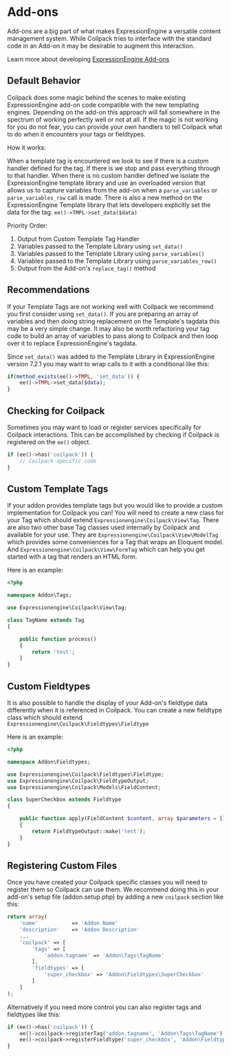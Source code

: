# Add-ons

Add-ons are a big part of what makes ExpressionEngine a versatile content management system.  While Coilpack tries to interface with the standard code in an Add-on it may be desirable to augment this interaction.

Learn more about developing [ExpressionEngine Add-ons](https://docs.expressionengine.com/latest/add-ons/overview.html)

## Default Behavior

Coilpack does some magic behind the scenes to make existing ExpressionEngine add-on code compatible with the new templating engines.  Depending on the add-on this approach will fall somewhere in the spectrum of working perfectly well or not at all.  If the magic is not working for you do not fear, you can provide your own handlers to tell Coilpack what to do when it encounters your tags or fieldtypes.

How it works:

When a template tag is encountered we look to see if there is a custom handler defined for the tag.  If there is we stop and pass everything through to that handler.  When there is no custom handler defined we isolate the ExpressionEngine template library and use an overloaded version that allows us to capture variables from the add-on when a `parse_variables` or `parse_variables_row` call is made.  There is also a new method on the ExpressionEngine Template library that lets developers explicitly set the data for the tag.  `ee()->TMPL->set_data($data)`

Priority Order:

1. Output from Custom Template Tag Handler
2. Variables passed to the Template Library using `set_data()`
3. Variables passed to the Template Library using `parse_variables()`
4. Variables passed to the Template Library using `parse_variables_row()`
5. Output from the Add-on's `replace_tag()` method

## Recommendations

If your Template Tags are not working well with Coilpack we recommend you first consider using `set_data()`.  If you are preparing an array of variables and then doing string replacement on the Template's tagdata this may be a very simple change.  It may also be worth refactoring your tag code to build an array of variables to pass along to Coilpack and then loop over it to replace ExpressionEngine's tagdata.

Since `set_data()` was added to the Template Library in ExpressionEngine version 7.2.1 you may want to wrap calls to it with a conditional like this:

```php
if(method_exists(ee()->TMPL, 'set_data')) {
    ee()->TMPL->set_data($data);
}
```

## Checking for Coilpack

Sometimes you may want to load or register services specifically for Coilpack interactions. This can be accomplished by
checking if Coilpack is registered on the `ee()` object.


```php
if (ee()->has('coilpack')) {
    // Coilpack specific code
}
```


## Custom Template Tags

If your addon provides template tags but you would like to provide a custom implementation for Coilpack you can!  You will need to create a new class for your Tag which should extend `Expressionengine\Coilpack\View\Tag`.  There are also two other base Tag classes used internally by Coilpack and available for your use.  They are `Expressionengine\Coilpack\View\ModelTag` which provides some conveniences for a Tag that wraps an Eloquent model.  And `Expressionengine\Coilpack\View\FormTag` which can help you get started with a tag that renders an HTML form.

Here is an example:

```php
<?php

namespace Addon\Tags;

use Expressionengine\Coilpack\View\Tag;

class TagName extends Tag
{

    public function process()
    {
        return 'test';
    }
}
```


## Custom Fieldtypes

It is also possible to handle the display of your Add-on's fieldtype data differently when it is referenced in Coilpack.
You can create a new fieldtype class which should extend `Expressionengine\Coilpack\Fieldtypes\Fieldtype`

Here is an example:

```php
<?php

namespace Addon\Fieldtypes;

use Expressionengine\Coilpack\Fieldtypes\Fieldtype;
use Expressionengine\Coilpack\FieldtypeOutput;
use Expressionengine\Coilpack\Models\FieldContent;

class SuperCheckbox extends Fieldtype
{

    public function apply(FieldContent $content, array $parameters = [])
    {
        return FieldtypeOutput::make('test');
    }
}
```

## Registering Custom Files

Once you have created your Coilpack specific classes you will need to register them so Coilpack can use them.
We recommend doing this in your add-on's setup file (addon.setup.php) by adding a new `coilpack` section like this:

```php
return array(
    'name'           => 'Addon Name'
    'description'    => 'Addon Description'
    ...
    'coilpack' => [
        'tags' => [
            'addon.tagname' => 'Addon\Tags\TagName'
        ],
        'fieldtypes' => [
            'super_checkbox' => 'Addon\Fieldtypes\SuperCheckbox'
        ]
    ]
);
```

Alternatively if you need more control you can also register tags and fieldtypes like this:

```php
if (ee()->has('coilpack')) {
    ee()->coilpack->registerTag('addon.tagname', 'Addon\Tags\TagName');
    ee()->coilpack->registerFieldtype('super_checkbox', 'Addon\Fieldtypes\SuperCheckbox');
}
```